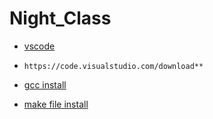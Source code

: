 # Night_Class


- [vscode](https://code.visualstudio.com/download)
-     https://code.visualstudio.com/download**

- [gcc install](https://code.visualstudio.com/docs/cpp/config-mingw)

- [make file install](https://leangaurav.medium.com/how-to-setup-install-gnu-make-on-windows-324480f1da69)



